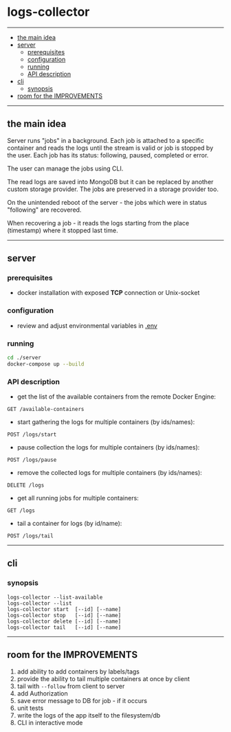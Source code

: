 # logs-collector

---

- [the main idea](#the-main-idea)
- [server](#server)
  - [prerequisites](#prerequisites)
  - [configuration](#configuration)
  - [running](#running)
  - [API description](#api-description)
- [cli](#cli)
  - [synopsis](#synopsis)
- [room for the IMPROVEMENTS](#room-for-the-improvements)

---

## the main idea

Server runs "jobs" in a background. Each job is attached to a specific container and reads the logs until the stream is valid or job is stopped by the user.
Each job has its status: following, paused, completed or error.

The user can manage the jobs using CLI.

The read logs are saved into MongoDB but it can be replaced by another custom storage provider.
The jobs are preserved in a storage provider too.

On the unintended reboot of the server - the jobs which were in status "following" are recovered.

When recovering a job - it reads the logs starting from the place (timestamp) where it stopped last time.

---

## server

### prerequisites

- docker installation with exposed **TCP** connection or Unix-socket

### configuration

- review and adjust environmental variables in [.env](./server/.env)

### running

```bash
cd ./server
docker-compose up --build
```

### API description

- get the list of the available containers from the remote Docker Engine:

```
GET /available-containers
```

- start gathering the logs for multiple containers (by ids/names):


```
POST /logs/start
```

- pause collection the logs for multiple containers (by ids/names):


```
POST /logs/pause
```

- remove the collected logs for multiple containers (by ids/names):


```
DELETE /logs
```

- get all running jobs for multiple containers:


```
GET /logs
```

- tail a container for logs (by id/name):


```
POST /logs/tail
```

---

## cli

### synopsis

```shell
logs-collector --list-available
logs-collector --list
logs-collector start  [--id] [--name]
logs-collector stop   [--id] [--name]
logs-collector delete [--id] [--name]
logs-collector tail   [--id] [--name]
```

---

## room for the IMPROVEMENTS

1. add ability to add containers by labels/tags
2. provide the ability to tail multiple containers at once by client
3. tail with `--follow` from client to server
4. add Authorization
5. save error message to DB for job - if it occurs
6. unit tests
7. write the logs of the app itself to the filesystem/db
8. CLI in interactive mode
